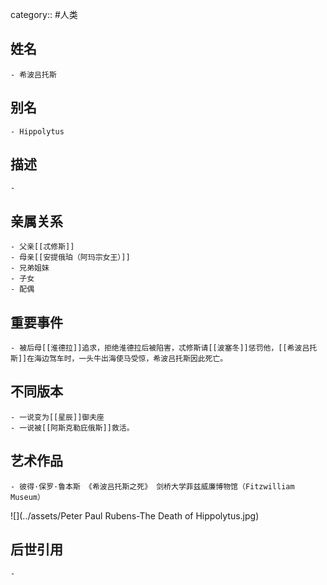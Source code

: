 category:: #人类
## 姓名
	- 希波吕托斯
## 别名
	- Hippolytus
## 描述
	-
## 亲属关系
	- 父亲[[忒修斯]]
	- 母亲[[安提俄珀（阿玛宗女王）]]
	- 兄弟姐妹
	- 子女
	- 配偶
## 重要事件
	- 被后母[[淮德拉]]追求，拒绝淮德拉后被陷害，忒修斯请[[波塞冬]]惩罚他，[[希波吕托斯]]在海边驾车时，一头牛出海使马受惊，希波吕托斯因此死亡。
## 不同版本
	- 一说变为[[星辰]]御夫座
	- 一说被[[阿斯克勒庇俄斯]]救活。
## 艺术作品
	- 彼得·保罗·鲁本斯 《希波吕托斯之死》 剑桥大学菲兹威廉博物馆（Fitzwilliam Museum）
 ![](../assets/Peter Paul Rubens-The Death of Hippolytus.jpg)
## 后世引用
	-
